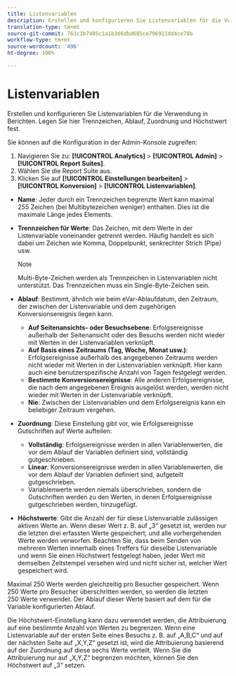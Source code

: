 ```yaml
---
title: Listenvariablen
description: Erstellen und konfigurieren Sie Listenvariablen für die Verwendung in Berichten.
translation-type: tm+mt
source-git-commit: 763c1b7405c1a1b3d6dbd685ce796911dd4ce78b
workflow-type: tm+mt
source-wordcount: '496'
ht-degree: 100%

---
```



# Listenvariablen

Erstellen und konfigurieren Sie Listenvariablen für die Verwendung in Berichten. Legen Sie hier Trennzeichen, Ablauf, Zuordnung und Höchstwert fest.

Sie können auf die Konfiguration in der Admin-Konsole zugreifen:

1. Navigieren Sie zu: **[!UICONTROL Analytics]** > **[!UICONTROL Admin]** > **[!UICONTROL Report Suites]**.
2. Wählen Sie die Report Suite aus.
3. Klicken Sie auf **[!UICONTROL Einstellungen bearbeiten]** > **[!UICONTROL Konversion]** > **[!UICONTROL Listenvariablen]**.

* **Name**: Jeder durch ein Trennzeichen begrenzte Wert kann maximal 255 Zeichen (bei Multibytezeichen weniger) enthalten. Dies ist die maximale Länge jedes Elements.
* **Trennzeichen für Werte**: Das Zeichen, mit dem Werte in der Listenvariable voneinander getrennt werden. Häufig handelt es sich dabei um Zeichen wie Komma, Doppelpunkt, senkrechter Strich (Pipe) usw.

   >[!NOTE]
   >
   >Multi-Byte-Zeichen werden als Trennzeichen in Listenvariablen nicht unterstützt. Das Trennzeichen muss ein Single-Byte-Zeichen sein.

* **Ablauf**: Bestimmt, ähnlich wie beim eVar-Ablaufdatum, den Zeitraum, der zwischen der Listenvariable und dem zugehörigen Konversionsereignis liegen kann.
   * **Auf Seitenansichts- oder Besuchsebene**: Erfolgsereignisse außerhalb der Seitenansicht oder des Besuchs werden nicht wieder mit Werten in der Listenvariablen verknüpft.
   * **Auf Basis eines Zeitraums (Tag, Woche, Monat usw.)**: Erfolgsereignisse außerhalb des angegebenen Zeitraums werden nicht wieder mit Werten in der Listenvariablen verknüpft. Hier kann auch eine benutzerspezifische Anzahl von Tagen festgelegt werden.
   * **Bestimmte Konversionsereignisse**: Alle anderen Erfolgsereignisse, die nach dem angegebenen Ereignis ausgelöst werden, werden nicht wieder mit Werten in der Listenvariable verknüpft.
   * **Nie**: Zwischen der Listenvariablen und dem Erfolgsereignis kann ein beliebiger Zeitraum vergehen.

* **Zuordnung**: Diese Einstellung gibt vor, wie Erfolgsereignisse Gutschriften auf Werte aufteilen:
   * **Vollständig**: Erfolgsereignisse werden in allen Variablenwerten, die vor dem Ablauf der Variablen definiert sind, vollständig gutgeschrieben.
   * **Linear**: Konversionsereignisse werden in allen Variablenwerten, die vor dem Ablauf der Variablen definiert sind, aufgeteilt gutgeschrieben.
   * Variablenwerte werden niemals überschrieben, sondern die Gutschriften werden zu den Werten, in denen Erfolgsereignisse gutgeschrieben werden, hinzugefügt.

* **Höchstwerte**: Gibt die Anzahl der für diese Listenvariable zulässigen aktiven Werte an. Wenn dieser Wert z. B. auf „3“ gesetzt ist, werden nur die letzten drei erfassten Werte gespeichert, und alle vorhergehenden Werte werden verworfen. Beachten Sie, dass beim Senden von mehreren Werten innerhalb eines Treffers für dieselbe Listenvariable und wenn Sie einen Höchstwert festgelegt haben, jeder Wert mit demselben Zeitstempel versehen wird und nicht sicher ist, welcher Wert gespeichert wird.

Maximal 250 Werte werden gleichzeitig pro Besucher gespeichert. Wenn 250 Werte pro Besucher überschritten werden, so werden die letzten 250 Werte verwendet. Der Ablauf dieser Werte basiert auf dem für die Variable konfigurierten Ablauf.

Die Höchstwert-Einstellung kann dazu verwendet werden, die Attribuierung auf eine bestimmte Anzahl von Werten zu begrenzen. Wenn eine Listenvariable auf der ersten Seite eines Besuchs z. B. auf „A,B,C“ und auf der nächsten Seite auf „X,Y,Z“ gesetzt ist, wird die Attribuierung basierend auf der Zuordnung auf diese sechs Werte verteilt. Wenn Sie die Attribuierung nur auf „X,Y,Z“ begrenzen möchten, können Sie den Höchstwert auf „3“ setzen.
